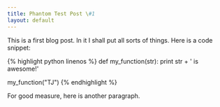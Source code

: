 ```yaml
---
title: Phantom Test Post \#1
layout: default
---
```


This is a first blog post. In it I shall put all sorts of things.
Here is a code snippet:

{% highlight python linenos %}
def my_function(str):
    print str + ' is awesome!'

my_function("TJ")
{% endhighlight %}

For good measure, here is another paragraph.
